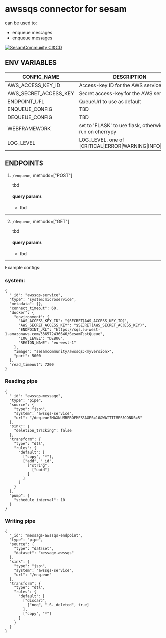 
# awssqs connector for sesam
can be used to:
  * enqueue messages 
  * enqueue messages

[![SesamCommunity CI&CD](https://github.com/sesam-community/awssqs/actions/workflows/sesam-community-ci-cd.yml/badge.svg)](https://github.com/sesam-community/awssqs/actions/workflows/sesam-community-ci-cd.yml)
## ENV VARIABLES

| CONFIG_NAME        | DESCRIPTION           | IS_REQUIRED  |DEFAULT_VALUE|
| -------------------|---------------------|:------------:|:-----------:|
| AWS_ACCESS_KEY_ID | Access-key ID for the AWS service | yes | n/a |
| AWS_SECRET_ACCESS_KEY | Secret access-key for the AWS service | yes | n/a |
| ENDPOINT_URL | QueueUrl to use as default | no | n/a |
| ENQUEUE_CONFIG | TBD | NO | n/a |
| DEQUEUE_CONFIG | TBD | NO | n/a |
| WEBFRAMEWORK | set to 'FLASK' to use flask, otherwise it will run on cherrypy | no | n/a |
| LOG_LEVEL | LOG_LEVEL. one of [CRITICAL\|ERROR\|WARNING\|INFO\|DEBUG] | no | 'INFO' |


## ENDPOINTS

 1. `/enqueue`, methods=["POST"]

    tbd

    #### query params
    * tbd
___

 2. `/dequeue`, methods=["GET"]

    tbd

    #### query params
    * tbd
___


Example configs:

### system:
```
{
  "_id": "awssqs-service",
  "type": "system:microservice",
  "metadata": {},
  "connect_timeout": 60,
  "docker": {
    "environment": {
      "AWS_ACCESS_KEY_ID": "$SECRET(AWS_ACCESS_KEY_ID)",
      "AWS_SECRET_ACCESS_KEY": "$SECRET(AWS_SECRET_ACCESS_KEY)",
      "ENDPOINT_URL": "https://sqs.eu-west-1.amazonaws.com/636572436646/SesamTestQueue",
      "LOG_LEVEL": "DEBUG",
      "REGION_NAME": "eu-west-1"
    },
    "image": "sesamcommunity/awssqs:<myversion>",
    "port": 5000
  },
  "read_timeout": 7200
}
```

### Reading pipe
```
{
  "_id": "awssqs-message",
  "type": "pipe",
  "source": {
    "type": "json",
    "system": "awssqs-service",
    "url": "/dequeue?MAXNUMBEROFMESSAGES=10&WAITTIMESECONDS=5"
  },
  "sink": {
    "deletion_tracking": false
  },
  "transform": {
    "type": "dtl",
    "rules": {
      "default": [
        ["copy", "*"],
        ["add", "_id",
          ["string",
            ["uuid"]
          ]
        ]
      ]
    }
  },
  "pump": {
    "schedule_interval": 10
  }
}
```

### Writing pipe
```
{
  "_id": "message-awssqs-endpoint",
  "type": "pipe",
  "source": {
    "type": "dataset",
    "dataset": "message-awssqs"
  },
  "sink": {
    "type": "json",
    "system": "awssqs-service",
    "url": "/enqueue"
  },
  "transform": {
    "type": "dtl",
    "rules": {
      "default": [
        ["discard",
          ["neq", "_S._deleted", true]
        ],
        ["copy", "*"]
      ]
    }
  }
}
```